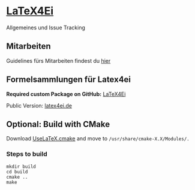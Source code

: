 # [LaTeX4Ei](http://latex4ei.de)

Allgemeines und Issue Tracking

## Mitarbeiten

Guidelines fürs Mitarbeiten findest du [hier](CONTRIBUTING.md)

## Formelsammlungen für Latex4ei

**Required custom Package on GitHub:** [LaTeX4Ei](https://github.com/latex4ei/latex4ei-packages)

Public Version: [latex4ei.de](http://latex4ei.de)

## Optional: Build with CMake

Download [UseLaTeX.cmake](https://cmake.org/Wiki/CMakeUserUseLATEX) and move to `/usr/share/cmake-X.X/Modules/.`

### Steps to build

```shell
mkdir build
cd build
cmake ..
make
```
